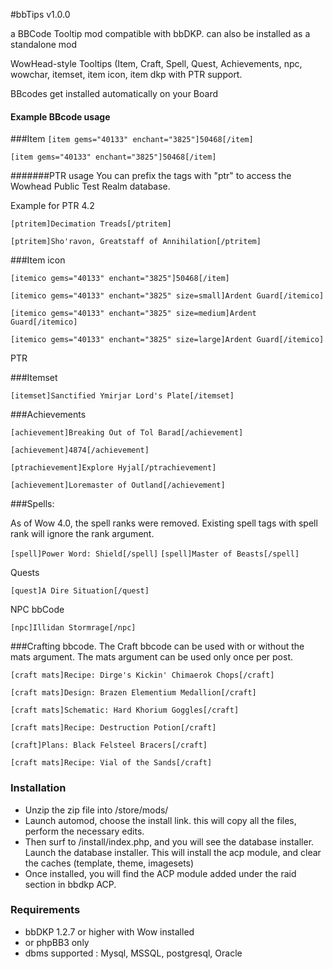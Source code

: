 #bbTips v1.0.0

a BBCode Tooltip mod compatible with bbDKP. can also be installed as a standalone mod

WowHead-style Tooltips (Item, Craft, Spell, Quest, Achievements, npc, wowchar, itemset, item icon, item dkp with PTR support.

BBcodes get installed automatically on your Board

#### Example BBcode usage

###Item
`[item gems="40133" enchant="3825"]50468[/item]`

`[item gems="40133" enchant="3825"]50468[/item]`

#######PTR usage
You can prefix the tags with "ptr" to access the Wowhead Public Test Realm database.

Example for PTR 4.2

`[ptritem]Decimation Treads[/ptritem]`

`[ptritem]Sho'ravon, Greatstaff of Annihilation[/ptritem]`
 
###Item icon
 
`[itemico gems="40133" enchant="3825"]50468[/item]`

`[itemico gems="40133" enchant="3825" size=small]Ardent Guard[/itemico]`

`[itemico gems="40133" enchant="3825" size=medium]Ardent Guard[/itemico]`

`[itemico gems="40133" enchant="3825" size=large]Ardent Guard[/itemico]`

PTR

###Itemset

`[itemset]Sanctified Ymirjar Lord's Plate[/itemset]`

###Achievements

`[achievement]Breaking Out of Tol Barad[/achievement]`

`[achievement]4874[/achievement]`

`[ptrachievement]Explore Hyjal[/ptrachievement]`

`[achievement]Loremaster of Outland[/achievement]`

###Spells: 

As of Wow 4.0, the spell ranks were removed. Existing spell tags with spell rank will ignore the rank argument.

`[spell]Power Word: Shield[/spell]`
`[spell]Master of Beasts[/spell]`

Quests

`[quest]A Dire Situation[/quest]`

NPC bbCode

`[npc]Illidan Stormrage[/npc]`


###Crafting bbcode. 
The Craft bbcode can be used with or without the mats argument. The mats argument can be used only once per post.

`[craft mats]Recipe: Dirge's Kickin' Chimaerok Chops[/craft]`

`[craft mats]Design: Brazen Elementium Medallion[/craft]`

`[craft mats]Schematic: Hard Khorium Goggles[/craft]`

`[craft mats]Recipe: Destruction Potion[/craft]`

`[craft]Plans: Black Felsteel Bracers[/craft]`

`[craft mats]Recipe: Vial of the Sands[/craft]`



### Installation
* 	Unzip the zip file into /store/mods/</li>
* 	Launch automod, choose the install link. this will copy all the files, perform the necessary edits. </li>
* 	Then surf to /install/index.php, and you will see the database installer. Launch the database installer.  This will install the acp module, and clear the caches (template, theme, imagesets)
*	Once installed, you will find the ACP module added under the raid section in bbdkp ACP.</li>


### Requirements
*	bbDKP 1.2.7 or higher with Wow installed
*	or phpBB3 only
*	dbms supported : Mysql, MSSQL, postgresql, Oracle




